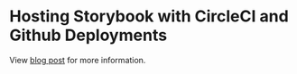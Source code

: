 # Hosting Storybook with CircleCI and Github Deployments

View [blog post](https://kasper.io/host-storybook-with-circleci-and-github-deployments/) for more information.
